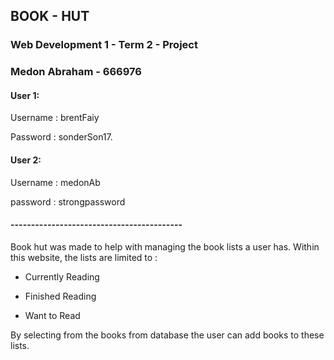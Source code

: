 ## BOOK - HUT
### Web Development 1 - Term 2 - Project 
### Medon Abraham - 666976

#### User 1:
Username : brentFaiy

Password : sonderSon17.

#### User 2:

Username : medonAb

password : strongpassword

#### ------------------------------------------

Book hut was made to help with managing the book lists a user has. Within this website, the lists are limited to :

* Currently Reading

* Finished Reading

* Want to Read

By selecting from the books from database the user can add books to these lists.
